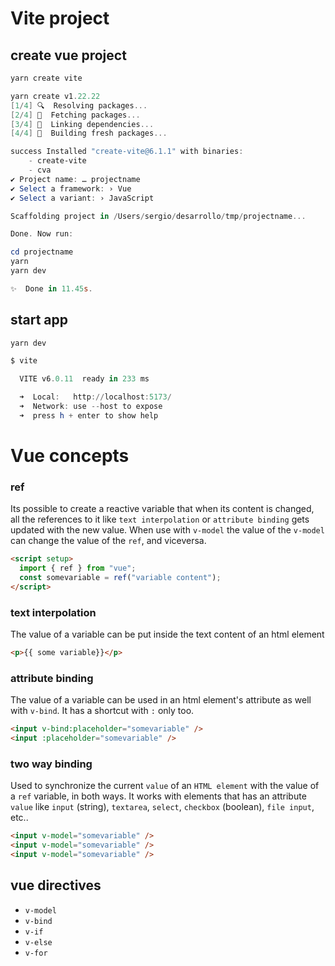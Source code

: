 # Vite project

## create vue project

```powershell
yarn create vite
```

```powershell
yarn create v1.22.22
[1/4] 🔍  Resolving packages...
[2/4] 🚚  Fetching packages...
[3/4] 🔗  Linking dependencies...
[4/4] 🔨  Building fresh packages...

success Installed "create-vite@6.1.1" with binaries:
    - create-vite
    - cva
✔ Project name: … projectname
✔ Select a framework: › Vue
✔ Select a variant: › JavaScript

Scaffolding project in /Users/sergio/desarrollo/tmp/projectname...

Done. Now run:

cd projectname
yarn
yarn dev

✨  Done in 11.45s.
```

## start app

```powershell
yarn dev
```

```powershell
$ vite

  VITE v6.0.11  ready in 233 ms

  ➜  Local:   http://localhost:5173/
  ➜  Network: use --host to expose
  ➜  press h + enter to show help
```

# Vue concepts

### ref

Its possible to create a reactive variable that when its content is changed, all the references to it like `text interpolation` or `attribute binding` gets updated with the new value.
When use with `v-model` the value of the `v-model` can change the value of the `ref`, and viceversa.

```html
<script setup>
  import { ref } from "vue";
  const somevariable = ref("variable content");
</script>
```

### text interpolation

The value of a variable can be put inside the text content of an html element

```html
<p>{{ some variable}}</p>
```

### attribute binding

The value of a variable can be used in an html element's attribute as well with `v-bind`. It has a shortcut with `:` only too.

```html
<input v-bind:placeholder="somevariable" />
<input :placeholder="somevariable" />
```

### two way binding

Used to synchronize the current `value` of an `HTML element` with the value of a `ref` variable, in both ways.
It works with elements that has an attribute `value` like `input` (string), `textarea`, `select`, `checkbox` (boolean), `file input`, etc..

```html
<input v-model="somevariable" />
<input v-model="somevariable" />
<input v-model="somevariable" />
```

## vue directives

- `v-model`
- `v-bind`
- `v-if`
- `v-else`
- `v-for`
